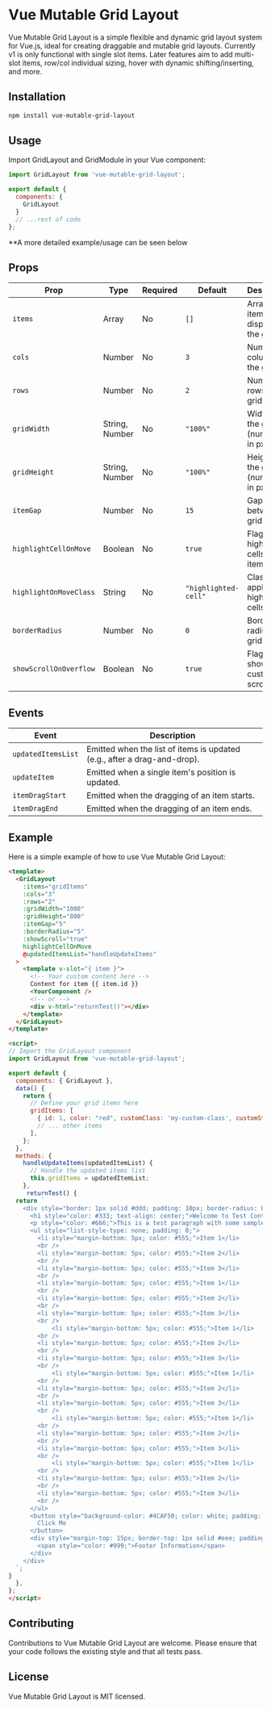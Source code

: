 # Vue Mutable Grid Layout

Vue Mutable Grid Layout is a simple flexible and dynamic grid layout system for Vue.js, ideal for creating draggable and mutable grid layouts. Currently v1 is only functional with single slot items. Later features aim to add multi-slot items, row/col individual sizing, hover with dynamic shifting/inserting, and more. 

## Installation

```bash
npm install vue-mutable-grid-layout
```


## Usage
Import GridLayout and GridModule in your Vue component:
```js
import GridLayout from 'vue-mutable-grid-layout';

export default {
  components: {
    GridLayout
  }
  // ...rest of code
};

```

**A more detailed example/usage can be seen below

## Props

| Prop                   | Type                      | Required | Default      | Description                                           |
|------------------------|---------------------------|----------|--------------|-------------------------------------------------------|
| `items`                | Array                     | No       | `[]`         | Array of items to be displayed in the grid.           |
| `cols`                 | Number                    | No       | `3`          | Number of columns in the grid.                        |
| `rows`                 | Number                    | No       | `2`          | Number of rows in the grid.                           |
| `gridWidth`            | String, Number            | No       | `"100%"`     | Width of the grid. (number is in px)                                   |
| `gridHeight`           | String, Number            | No       | `"100%"`     | Height of the grid.    (number is in px)                               |
| `itemGap`              | Number                    | No       | `15`         | Gap between grid items.                               |
| `highlightCellOnMove`  | Boolean                   | No       | `true`       | Flag to highlight cells on item move.                 |
| `highlightOnMoveClass` | String                    | No       | `"highlighted-cell"` | Class to apply when highlighting cells. |
| `borderRadius`         | Number                    | No       | `0`          | Border radius for grid items.                         |
| `showScrollOnOverflow` | Boolean                   | No       | `true`       | Flag to show custom scrollbars.                       |



## Events

| Event               | Description                                                                 |
|---------------------|-----------------------------------------------------------------------------|
| `updatedItemsList`  | Emitted when the list of items is updated (e.g., after a drag-and-drop).     |
| `updateItem`        | Emitted when a single item's position is updated.                            |
| `itemDragStart`     | Emitted when the dragging of an item starts.                                 |
| `itemDragEnd`       | Emitted when the dragging of an item ends.                                   |


## Example
Here is a simple example of how to use Vue Mutable Grid Layout:

```html
<template>
  <GridLayout
    :items="gridItems"
    :cols="3"
    :rows="2"
    :gridWidth="1000"
    :gridHeight="800"
    :itemGap="5"
    :borderRadius="5"
    :showScroll="true"
    highlightCellOnMove
    @updatedItemsList="handleUpdateItems"
  >
    <template v-slot="{ item }">
      <!-- Your custom content here -->
      Content for item {{ item.id }}
      <YourComponent />
      <!-- or -->
      <div v-html="returnTest()"></div>
    </template>
  </GridLayout>
</template>

<script>
// Import the GridLayout component
import GridLayout from 'vue-mutable-grid-layout';

export default {
  components: { GridLayout },
  data() {
    return {
      // Define your grid items here
      gridItems: [
        { id: 1, color: "red", customClass: 'my-custom-class', customStyle: { color: 'yellow', fontSize: '20px' } },
        // ... other items
      ],
    };
  },
  methods: {
    handleUpdateItems(updatedItemList) {
      // Handle the updated items list
      this.gridItems = updatedItemList;
    },
     returnTest() {
  return `
    <div style="border: 1px solid #ddd; padding: 10px; border-radius: 8px; background-color: #f9f9f9;">
      <h1 style="color: #333; text-align: center;">Welcome to Test Container</h1>
      <p style="color: #666;">This is a test paragraph with some sample text.</p>
      <ul style="list-style-type: none; padding: 0;">
        <li style="margin-bottom: 5px; color: #555;">Item 1</li>
        <br />
        <li style="margin-bottom: 5px; color: #555;">Item 2</li>
        <br />
        <li style="margin-bottom: 5px; color: #555;">Item 3</li>
        <br />
        <li style="margin-bottom: 5px; color: #555;">Item 1</li>
        <br />
        <li style="margin-bottom: 5px; color: #555;">Item 2</li>
        <br />
        <li style="margin-bottom: 5px; color: #555;">Item 3</li>
        <br />
            <li style="margin-bottom: 5px; color: #555;">Item 1</li>
        <br />
        <li style="margin-bottom: 5px; color: #555;">Item 2</li>
        <br />
        <li style="margin-bottom: 5px; color: #555;">Item 3</li>
        <br />
            <li style="margin-bottom: 5px; color: #555;">Item 1</li>
        <br />
        <li style="margin-bottom: 5px; color: #555;">Item 2</li>
        <br />
        <li style="margin-bottom: 5px; color: #555;">Item 3</li>
        <br />
            <li style="margin-bottom: 5px; color: #555;">Item 1</li>
        <br />
        <li style="margin-bottom: 5px; color: #555;">Item 2</li>
        <br />
        <li style="margin-bottom: 5px; color: #555;">Item 3</li>
        <br />
            <li style="margin-bottom: 5px; color: #555;">Item 1</li>
        <br />
        <li style="margin-bottom: 5px; color: #555;">Item 2</li>
        <br />
        <li style="margin-bottom: 5px; color: #555;">Item 3</li>
        <br />
      </ul>
      <button style="background-color: #4CAF50; color: white; padding: 10px 20px; border: none; border-radius: 4px; cursor: pointer;">
        Click Me
      </button>
      <div style="margin-top: 15px; border-top: 1px solid #eee; padding-top: 10px;">
        <span style="color: #999;">Footer Information</span>
      </div>
    </div>
  `;
}
  },
};
</script>

```

## Contributing
Contributions to Vue Mutable Grid Layout are welcome. Please ensure that your code follows the existing style and that all tests pass.

## License
Vue Mutable Grid Layout is MIT licensed.